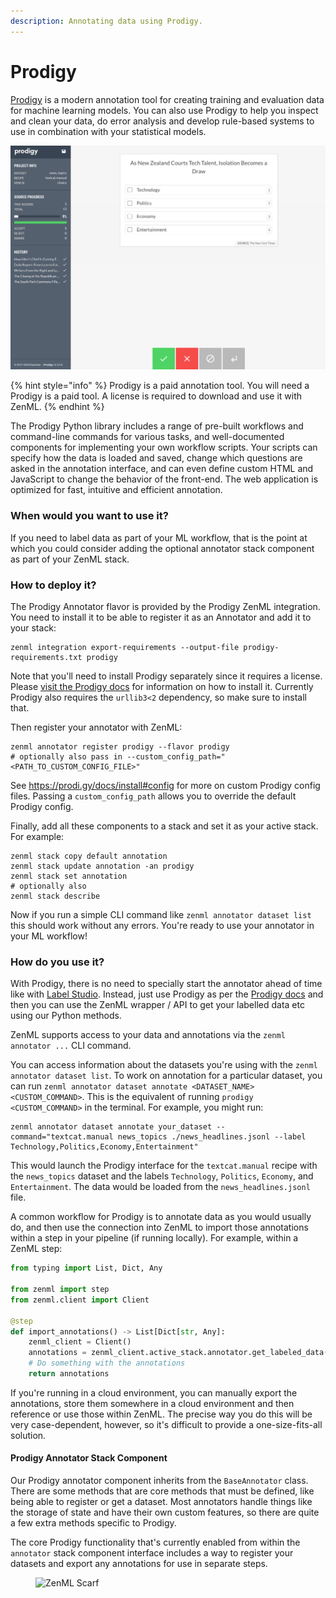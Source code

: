 ```yaml
---
description: Annotating data using Prodigy.
---
```


# Prodigy

[Prodigy](https://prodi.gy/) is a modern annotation tool for creating training
and evaluation data for machine learning models. You can also use Prodigy to
help you inspect and clean your data, do error analysis and develop rule-based
systems to use in combination with your statistical models.

![Prodigy Annotator](../../../.gitbook/assets/prodigy-annotator.png)

{% hint style="info" %} Prodigy is a paid annotation tool. You will need a
Prodigy is a paid tool. A license is required to download and use it with ZenML.
{% endhint %}


The Prodigy Python library includes a range of pre-built workflows and
command-line commands for various tasks, and well-documented components for
implementing your own workflow scripts. Your scripts can specify how the data is
loaded and saved, change which questions are asked in the annotation interface,
and can even define custom HTML and JavaScript to change the behavior of the
front-end. The web application is optimized for fast, intuitive and efficient
annotation.

### When would you want to use it?

If you need to label data as part of your ML workflow, that is the point at
which you could consider adding the optional annotator stack component as part
of your ZenML stack.

### How to deploy it?

The Prodigy Annotator flavor is provided by the Prodigy ZenML integration. You
need to install it to be able to register it as an Annotator and add it to your
stack:

```shell
zenml integration export-requirements --output-file prodigy-requirements.txt prodigy
```

Note that you'll need to install Prodigy separately since it requires a license.
Please [visit the Prodigy docs](https://prodi.gy/docs/install) for information
on how to install it. Currently Prodigy also requires the `urllib3<2`
dependency, so make sure to install that.

Then register your annotator with ZenML:

```shell
zenml annotator register prodigy --flavor prodigy
# optionally also pass in --custom_config_path="<PATH_TO_CUSTOM_CONFIG_FILE>"
```

See https://prodi.gy/docs/install#config for more on custom Prodigy config
files. Passing a `custom_config_path` allows you to override the default Prodigy
config.

Finally, add all these components to a stack and set it as your active stack.
For example:

```shell
zenml stack copy default annotation
zenml stack update annotation -an prodigy
zenml stack set annotation
# optionally also
zenml stack describe
```

Now if you run a simple CLI command like `zenml annotator dataset list` this
should work without any errors. You're ready to use your annotator in your ML
workflow!

### How do you use it?

With Prodigy, there is no need to specially start the annotator ahead of time
like with [Label Studio](label-studio.md). Instead, just use Prodigy as per the
[Prodigy docs](https://prodi.gy) and then you can use the ZenML wrapper / API to
get your labelled data etc using our Python methods.

ZenML supports access to your data and annotations via the `zenml annotator ...`
CLI command.

You can access information about the datasets you're using with the `zenml
annotator dataset list`. To work on annotation for a particular dataset, you can
run `zenml annotator dataset annotate <DATASET_NAME> <CUSTOM_COMMAND>`. This is
the equivalent of running `prodigy <CUSTOM_COMMAND>` in the terminal. For
example, you might run:

```shell
zenml annotator dataset annotate your_dataset --command="textcat.manual news_topics ./news_headlines.jsonl --label Technology,Politics,Economy,Entertainment"
```

This would launch the Prodigy interface for the `textcat.manual` recipe with the
`news_topics` dataset and the labels `Technology`, `Politics`, `Economy`, and
`Entertainment`. The data would be loaded from the `news_headlines.jsonl` file.

A common workflow for Prodigy is to annotate data as you would usually do, and
then use the connection into ZenML to import those annotations within a step in
your pipeline (if running locally). For example, within a ZenML step:

```python
from typing import List, Dict, Any

from zenml import step
from zenml.client import Client

@step
def import_annotations() -> List[Dict[str, Any]:
    zenml_client = Client()
    annotations = zenml_client.active_stack.annotator.get_labeled_data(dataset_name="my_dataset")
    # Do something with the annotations
    return annotations
```

If you're running in a cloud environment, you can manually export the
annotations, store them somewhere in a cloud environment and then reference or
use those within ZenML. The precise way you do this will be very case-dependent,
however, so it's difficult to provide a one-size-fits-all solution.

#### Prodigy Annotator Stack Component

Our Prodigy annotator component inherits from the `BaseAnnotator` class. There
are some methods that are core methods that must be defined, like being able to
register or get a dataset. Most annotators handle things like the storage of
state and have their own custom features, so there are quite a few extra methods
specific to Prodigy.

The core Prodigy functionality that's currently enabled from within the
`annotator` stack component interface includes a way to register your datasets
and export any annotations for use in separate steps.

<!-- For scarf -->
<figure><img alt="ZenML Scarf" referrerpolicy="no-referrer-when-downgrade" src="https://static.scarf.sh/a.png?x-pxid=f0b4f458-0a54-4fcd-aa95-d5ee424815bc" /></figure>
